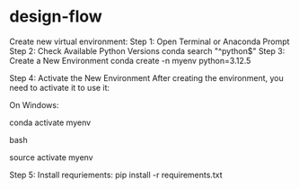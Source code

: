 # design-flow

Create new virtual environment:
Step 1: Open Terminal or Anaconda Prompt
Step 2: Check Available Python Versions
    conda search "^python$"
Step 3: Create a New Environment
    conda create -n myenv python=3.12.5

Step 4: Activate the New Environment
After creating the environment, you need to activate it to use it:

On Windows:

conda activate myenv

bash

source activate myenv

Step 5: Install requriements:
    pip install -r requirements.txt
    
